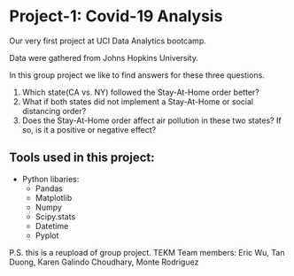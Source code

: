 # Project-1: Covid-19 Analysis

Our very first project at UCI Data Analytics bootcamp.

Data were gathered from Johns Hopkins University.

In this group project we like to find answers for these three questions.

 1. Which state(CA vs. NY) followed the Stay-At-Home order better?
 2. What if both states did not implement a Stay-At-Home or social distancing order?
 3. Does the Stay-At-Home order affect air pollution in these two states? If so, is it a positive or negative effect?

## Tools used in this project: 

- Python libaries:
  - Pandas
  - Matplotlib
  - Numpy 
  - Scipy.stats
  - Datetime
  - Pyplot

P.S. this is a reupload of group project. TEKM Team members: Eric Wu, Tan Duong, Karen Galindo Choudhary, Monte Rodriguez
